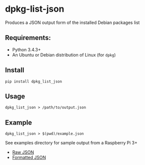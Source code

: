 # dpkg-list-json
Produces a JSON output form of the installed Debian packages list

## Requirements:

* Python 3.4.3+
* An Ubuntu or Debian distribution of Linux (for `dpkg`)

## Install
    pip install dpkg_list_json

## Usage
    dpkg_list_json > /path/to/output.json

## Example
    dpkg_list_json > $(pwd)/example.json

See examples directory for sample output from a Raspberry Pi 3+

* [Raw JSON](examples/example_raw.json)
* [Formatted JSON](examples/example_formatted.json)
